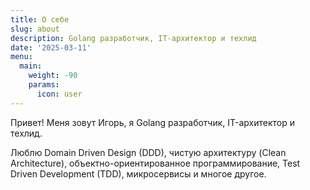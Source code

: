 ```yaml
---
title: О себе
slug: about
description: Golang разработчик, IT-архитектор и техлид
date: '2025-03-11'
menu:
  main:
    weight: -90
    params:
      icon: user
---
```


Привет! Меня зовут Игорь, я Golang разработчик, IT-архитектор и техлид. 

Люблю Domain Driven Design (DDD), чистую архитектуру (Clean Architecture),
объектно-ориентированное программирование, Test Driven Development (TDD),
микросервисы и многое другое.

